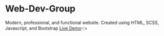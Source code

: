 # Web-Dev-Group
Modern, professional, and functional website. Created using HTML, SCSS, Javascript, and Bootstrap
[Live Demo](https://moralessa.github.io/Web-Dev-Group/)👈
  
